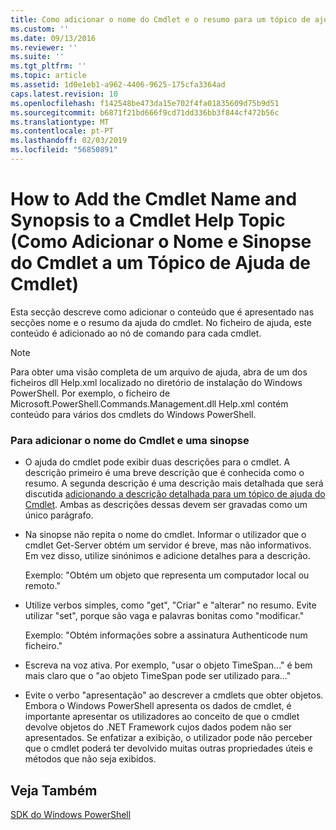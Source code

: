 ```yaml
---
title: Como adicionar o nome do Cmdlet e o resumo para um tópico de ajuda do Cmdlet | Documentos da Microsoft
ms.custom: ''
ms.date: 09/13/2016
ms.reviewer: ''
ms.suite: ''
ms.tgt_pltfrm: ''
ms.topic: article
ms.assetid: 1d0e1eb1-a962-4406-9625-175cfa3364ad
caps.latest.revision: 10
ms.openlocfilehash: f142548be473da15e702f4fa01835609d75b9d51
ms.sourcegitcommit: b6871f21bd666f9cd71dd336bb3f844cf472b56c
ms.translationtype: MT
ms.contentlocale: pt-PT
ms.lasthandoff: 02/03/2019
ms.locfileid: "56850891"
---
```

# <a name="how-to-add-the-cmdlet-name-and-synopsis-to-a-cmdlet-help-topic"></a>How to Add the Cmdlet Name and Synopsis to a Cmdlet Help Topic (Como Adicionar o Nome e Sinopse do Cmdlet a um Tópico de Ajuda de Cmdlet)

Esta secção descreve como adicionar o conteúdo que é apresentado nas secções nome e o resumo da ajuda do cmdlet. No ficheiro de ajuda, este conteúdo é adicionado ao nó de comando para cada cmdlet.

> [!NOTE]
> Para obter uma visão completa de um arquivo de ajuda, abra de um dos ficheiros dll Help.xml localizado no diretório de instalação do Windows PowerShell. Por exemplo, o ficheiro de Microsoft.PowerShell.Commands.Management.dll Help.xml contém conteúdo para vários dos cmdlets do Windows PowerShell.

### <a name="to-add-the-cmdlet-name-and-a-synopsis"></a>Para adicionar o nome do Cmdlet e uma sinopse

- O ajuda do cmdlet pode exibir duas descrições para o cmdlet. A descrição primeiro é uma breve descrição que é conhecida como o resumo. A segunda descrição é uma descrição mais detalhada que será discutida [adicionando a descrição detalhada para um tópico de ajuda do Cmdlet](./how-to-add-a-cmdlet-description.md). Ambas as descrições dessas devem ser gravadas como um único parágrafo.

- Na sinopse não repita o nome do cmdlet. Informar o utilizador que o cmdlet Get-Server obtém um servidor é breve, mas não informativos. Em vez disso, utilize sinónimos e adicione detalhes para a descrição.

  Exemplo: "Obtém um objeto que representa um computador local ou remoto."

- Utilize verbos simples, como "get", "Criar" e "alterar" no resumo. Evite utilizar "set", porque são vaga e palavras bonitas como "modificar."

  Exemplo: "Obtém informações sobre a assinatura Authenticode num ficheiro."

- Escreva na voz ativa. Por exemplo, "usar o objeto TimeSpan..." é bem mais claro que o "ao objeto TimeSpan pode ser utilizado para..."

- Evite o verbo "apresentação" ao descrever a cmdlets que obter objetos. Embora o Windows PowerShell apresenta os dados de cmdlet, é importante apresentar os utilizadores ao conceito de que o cmdlet devolve objetos do .NET Framework cujos dados podem não ser apresentados. Se enfatizar a exibição, o utilizador pode não perceber que o cmdlet poderá ter devolvido muitas outras propriedades úteis e métodos que não seja exibidos.

## <a name="see-also"></a>Veja Também

 [SDK do Windows PowerShell](../windows-powershell-reference.md)